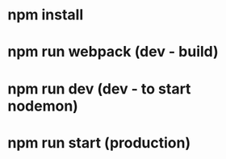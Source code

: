# npm install
# npm run webpack (dev - build)
# npm run dev (dev - to start nodemon)
# npm run start (production)

